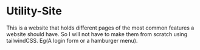 # Utility-Site
This is a website that holds different pages of the most common features a website should have.  So I will not have to make them from scratch using tailwindCSS. Eg(A login form or a hamburger menu).

